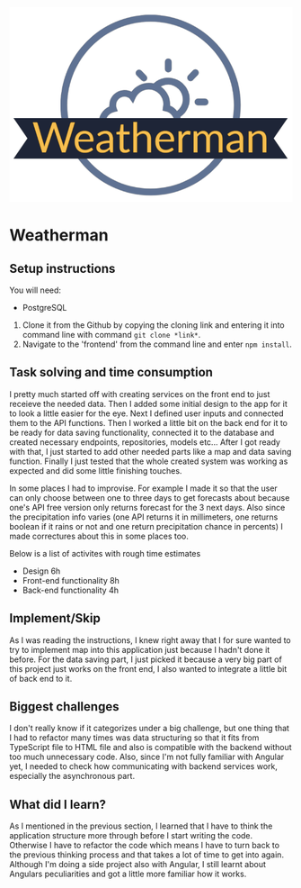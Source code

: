 ![Logo](frontend/src/assets/logos/Weatherman_github.png)

# Weatherman

## Setup instructions

You will need:
  * PostgreSQL


1. Clone it from the Github by copying the cloning link and entering it into command line with command ```git clone *link*```.
2. Navigate to the 'frontend' from the command line and enter ```npm install```.

## Task solving and time consumption

I pretty much started off with creating services on the front end to just receieve the needed data.
Then I added some initial design to the app for it to look a little easier for the eye.
Next I defined user inputs and connected them to the API functions.
Then I worked a little bit on the back end for it to be ready for data saving functionality, connected it to the database and created
necessary endpoints, repositories, models etc...
After I got ready with that, I just started to add other needed parts like a map and data saving function.
Finally I just tested that the whole created system was working as expected and did some little finishing touches.

In some places I had to improvise. For example I made it so that the user can only choose between one to three days to get forecasts about because
one's API free version only returns forecast for the 3 next days. Also since the precipitation info varies (one API returns it in millimeters, one returns boolean
if it rains or not and one return precipitation chance in percents) I made correctures about this in some places too.

Below is a list of activites with rough time estimates
  * Design 6h
  * Front-end functionality 8h
  * Back-end functionality 4h

## Implement/Skip

As I was reading the instructions, I knew right away that I for sure wanted to try to implement map into this application just because I hadn't done it before.
For the data saving part, I just picked it because a very big part of this project just works on the front end, I also wanted to integrate a little bit of back end
to it.

## Biggest challenges

I don't really know if it categorizes under a big challenge, but one thing that I had to refactor many times was data structuring so that it fits from TypeScript file to HTML file and also is compatible with the backend without too much unnecessary code. Also, since I'm not fully familiar with Angular yet, I needed to check how communicating with backend services work, especially the asynchronous part.

## What did I learn?

As I mentioned in the previous section, I learned that I have to think the application structure more through before I start writing the code. Otherwise I have to
refactor the code which means I have to turn back to the previous thinking process and that takes a lot of time to get into again.
Although I'm doing a side project also with Angular, I still learnt about Angulars peculiarities and got a little more familiar how it works.

